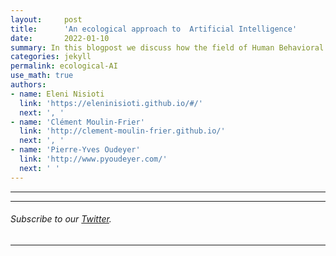 ```yaml
---
layout:     post
title:      'An ecological approach to  Artificial Intelligence'
date:       2022-01-10
summary: In this blogpost we discuss how the field of Human Behavioral Ecology can guide our pursuit of Artificial Intelligence agents with human-like abilities. We first propose a conceptual framework aiming at facilitating inter-disciplinary discussions between research of natural and artificial intelligence and then delve into some of our computational studies.  
categories: jekyll
permalink: ecological-AI
use_math: true
authors:
- name: Eleni Nisioti
  link: 'https://eleninisioti.github.io/#/'
  next: ', '
- name: 'Clément Moulin-Frier'
  link: 'http://clement-moulin-frier.github.io/'
  next: ', '
- name: 'Pierre-Yves Oudeyer'
  link: 'http://www.pyoudeyer.com/'
  next: ' '
---
```



<hr>

-----------------
###### Subscribe to our [Twitter](https://twitter.com/@flowersINRIA).
-----------------

